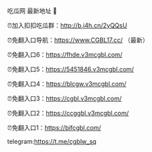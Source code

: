吃瓜网 最新地址 👋 

⏰加入扣扣吃瓜群：http://b.j4h.cn/2yQQsU

⏰免翻入口导航：https://www.CGBL17.cc/  （最新）

⏰免翻入口6：https://fhde.v3mcgbl.com/

⏰免翻入口5：https://5451846.v3mcgbl.com/

⏰免翻入口4：https://blcgw.v3mcgbl.com/

⏰免翻入口3：https://cgbl.v3mcgbl.com/

⏰免翻入口2：https://ccggbl.v3mcgbl.com/

⏰免翻入口1：https://bifcgbl.com/

telegram:https://t.me/cgblw_sq


